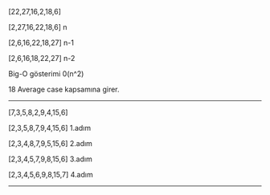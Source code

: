 [22,27,16,2,18,6]  

[2,27,16,22,18,6]  n

[2,6,16,22,18,27]  n-1

[2,6,16,18,22,27]  n-2

Big-O gösterimi  0(n^2)  

18 Average case kapsamına girer.


------------


[7,3,5,8,2,9,4,15,6]

[2,3,5,8,7,9,4,15,6]  1.adım

[2,3,4,8,7,9,5,15,6]  2.adım

[2,3,4,5,7,9,8,15,6]  3.adım

[2,3,4,5,6,9,8,15,7]  4.adım

-----------

